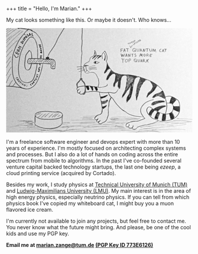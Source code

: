 +++
title = "Hello, I'm Marian."
+++

My cat looks something like this. Or maybe it doesn't. Who knows...

![Schroedinger's cat feeding on top quarks](/images/particle_disposal.jpg)

I'm a freelance software engineer and devops expert with more than 10 years of experience. I'm mostly focused on architecting complex systems and processes. But I also do a lot of hands on coding across the entire spectrum from mobile to algorithms. In the past I've co-founded several venture capital backed technology startups, the last one being <i>ezeep</i>, a cloud printing service (acquired by Cortado).

Besides my work, I study physics at <a href="http://www.tum.edu">Technical University of Munich (TUM)</a> and <a href="http://www.uni-muenchen.de">Ludwig-Maximilians University (LMU)</a>. My main interest is in the area of high energy physics, especially neutrino physics. If you can tell from which physics book I've copied my whiteboard cat, I might buy you a muon flavored ice cream.

I'm currently not available to join any projects, but feel free to contact me. You never know what the future might bring. And please, be one of the cool kids and use my PGP key.

<b>Email me at <a href="mailto:marian.zange@tum.de"><b>marian.zange@tum.de</b></a> <a href="http://pgp.mit.edu/pks/lookup?op=vindex&search=0x8E1275E0773E6126">(PGP Key ID 773E6126)</a></b>